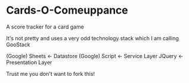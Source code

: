 # Cards-O-Comeuppance
A score tracker for a card game

It's not pretty and uses a very odd technology stack which I am calling GooStack

(Google) Sheets <- Datastore
(Google) Script <- Service Layer
JQuery          <- Presentation Layer 

Trust me you don't want to fork this!
